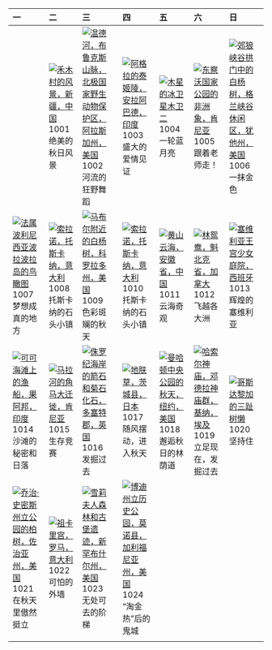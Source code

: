 | 一                                                                                                                                                                                                 | 二                                                                                                                                                                                           | 三                                                                                                                                                                                                              | 四                                                                                                                                                                                                       | 五                                                                                                                                                                                                    | 六                                                                                                                                                                                               | 日                                                                                                                                                                                              |
|:--------------------------------------------------------------------------------------------------------------------------------------------------------------------------------------------------|:--------------------------------------------------------------------------------------------------------------------------------------------------------------------------------------------|:---------------------------------------------------------------------------------------------------------------------------------------------------------------------------------------------------------------|:--------------------------------------------------------------------------------------------------------------------------------------------------------------------------------------------------------|:-----------------------------------------------------------------------------------------------------------------------------------------------------------------------------------------------------|:------------------------------------------------------------------------------------------------------------------------------------------------------------------------------------------------|:-----------------------------------------------------------------------------------------------------------------------------------------------------------------------------------------------|
|                                                                                                                                                                                                   | [![](https://www.bing.com/th?id=OHR.NationalDay2024_ZH-CN7026189162_320x240.jpg '禾木村的风景，新疆，中国')](https://www.bing.com/th?id=OHR.NationalDay2024_ZH-CN7026189162_UHD.jpg)<br>1001<br>绝美的秋日风景 | [![](https://www.bing.com/th?id=OHR.WindRiverAlaska_ZH-CN7317039321_320x240.jpg '温德河，布鲁克斯山脉，北极国家野生动物保护区，阿拉斯加州，美国')](https://www.bing.com/th?id=OHR.WindRiverAlaska_ZH-CN7317039321_UHD.jpg)<br>1002<br>河流的狂野舞蹈 | [![](https://www.bing.com/th?id=OHR.TajMahalReflection_ZH-CN7498774173_320x240.jpg '阿格拉的泰姬陵，安拉阿巴德，印度')](https://www.bing.com/th?id=OHR.TajMahalReflection_ZH-CN7498774173_UHD.jpg)<br>1003<br>盛大的爱情见证   | [![](https://www.bing.com/th?id=OHR.EuropaMoon_ZH-CN0149249980_320x240.jpg '木星的冰卫星木卫二')](https://www.bing.com/th?id=OHR.EuropaMoon_ZH-CN0149249980_UHD.jpg)<br>1004<br>一轮蓝月亮                         | [![](https://www.bing.com/th?id=OHR.ElephantTeacher_ZH-CN0543308499_320x240.jpg '东察沃国家公园的非洲象，肯尼亚')](https://www.bing.com/th?id=OHR.ElephantTeacher_ZH-CN0543308499_UHD.jpg)<br>1005<br>跟着老师走！   | [![](https://www.bing.com/th?id=OHR.CoyoteGulch_ZH-CN2869463336_320x240.jpg '郊狼峡谷拱门中的白杨树，格兰峡谷休闲区，犹他州，美国')](https://www.bing.com/th?id=OHR.CoyoteGulch_ZH-CN2869463336_UHD.jpg)<br>1006<br>一抹金色 |
| [![](https://www.bing.com/th?id=OHR.BoraPapeete_ZH-CN1991283465_320x240.jpg '法属波利尼西亚波拉波拉岛的鸟瞰图')](https://www.bing.com/th?id=OHR.BoraPapeete_ZH-CN1991283465_UHD.jpg)<br>1007<br>梦想成真的地方           | [![](https://www.bing.com/th?id=OHR.SoranoItaly_ZH-CN1190725201_320x240.jpg '索拉诺，托斯卡纳，意大利')](https://www.bing.com/th?id=OHR.SoranoItaly_ZH-CN1190725201_UHD.jpg)<br>1008<br>托斯卡纳的石头小镇       | [![](https://www.bing.com/th?id=OHR.AspensColorado_ZH-CN0132780533_320x240.jpg '马布尔附近的白杨树，科罗拉多州，美国')](https://www.bing.com/th?id=OHR.AspensColorado_ZH-CN0132780533_UHD.jpg)<br>1009<br>色彩斑斓的秋天                | [![](https://www.bing.com/th?id=OHR.SoranoItaly_ZH-CN5842160079_320x240.jpg '索拉诺，托斯卡纳，意大利')](https://www.bing.com/th?id=OHR.SoranoItaly_ZH-CN5842160079_UHD.jpg)<br>1010<br>托斯卡纳的石头小镇                   | [![](https://www.bing.com/th?id=OHR.Chongyang2024_ZH-CN4180097837_320x240.jpg '黄山云海，安徽省，中国')](https://www.bing.com/th?id=OHR.Chongyang2024_ZH-CN4180097837_UHD.jpg)<br>1011<br>云海奇观                  | [![](https://www.bing.com/th?id=OHR.QuebecDuck_ZH-CN0588954873_320x240.jpg '林鸳鸯，魁北克省，加拿大')](https://www.bing.com/th?id=OHR.QuebecDuck_ZH-CN0588954873_UHD.jpg)<br>1012<br>飞越各大洲                 | [![](https://www.bing.com/th?id=OHR.AlcazarSeville_ZH-CN5581795099_320x240.jpg '塞维利亚王宫少女庭院，西班牙')](https://www.bing.com/th?id=OHR.AlcazarSeville_ZH-CN5581795099_UHD.jpg)<br>1013<br>辉煌的塞维利亚    |
| [![](https://www.bing.com/th?id=OHR.CocoBeach_ZH-CN7503553722_320x240.jpg '可可海滩上的渔船，果阿邦，印度')](https://www.bing.com/th?id=OHR.CocoBeach_ZH-CN7503553722_UHD.jpg)<br>1014<br>沙滩的秘密和日落               | [![](https://www.bing.com/th?id=OHR.MaraMigration_ZH-CN8215566853_320x240.jpg '马拉河的角马大迁徙，肯尼亚')](https://www.bing.com/th?id=OHR.MaraMigration_ZH-CN8215566853_UHD.jpg)<br>1015<br>生存竞赛       | [![](https://www.bing.com/th?id=OHR.FossilsDorset_ZH-CN8722623801_320x240.jpg '侏罗纪海岸的箭石和菊石化石，多塞特郡，英国')](https://www.bing.com/th?id=OHR.FossilsDorset_ZH-CN8722623801_UHD.jpg)<br>1016<br>发掘过去                  | [![](https://www.bing.com/th?id=OHR.KochiaJapan_ZH-CN9896157139_320x240.jpg '地肤草，茨城县，日本')](https://www.bing.com/th?id=OHR.KochiaJapan_ZH-CN9896157139_UHD.jpg)<br>1017<br>随风摆动，进入秋天                     | [![](https://www.bing.com/th?id=OHR.CentralParkAutumn_ZH-CN2757358246_320x240.jpg '曼哈顿中央公园的秋天，纽约，美国')](https://www.bing.com/th?id=OHR.CentralParkAutumn_ZH-CN2757358246_UHD.jpg)<br>1018<br>邂逅秋日的林荫道 | [![](https://www.bing.com/th?id=OHR.DenderaTemple_ZH-CN3097745887_320x240.jpg '哈索尔神庙，邓德拉神庙群，基纳，埃及')](https://www.bing.com/th?id=OHR.DenderaTemple_ZH-CN3097745887_UHD.jpg)<br>1019<br>立足现在，发掘过去 | [![](https://www.bing.com/th?id=OHR.SmilingSloth_ZH-CN4646662964_320x240.jpg '哥斯达黎加的三趾树懒')](https://www.bing.com/th?id=OHR.SmilingSloth_ZH-CN4646662964_UHD.jpg)<br>1020<br>坚持住                |
| [![](https://www.bing.com/th?id=OHR.AutumnCypress_ZH-CN5099875619_320x240.jpg '乔治·史密斯州立公园的柏树，佐治亚州，美国')](https://www.bing.com/th?id=OHR.AutumnCypress_ZH-CN5099875619_UHD.jpg)<br>1021<br>在秋天里傲然挺立 | [![](https://www.bing.com/th?id=OHR.MonsterDoor_ZH-CN6613337019_320x240.jpg '祖卡里宫，罗马，意大利')](https://www.bing.com/th?id=OHR.MonsterDoor_ZH-CN6613337019_UHD.jpg)<br>1022<br>可怕的外墙            | [![](https://www.bing.com/th?id=OHR.MadameSherriCastle_ZH-CN8101580548_320x240.jpg '雪莉夫人森林和古堡遗迹，新罕布什尔州，美国')](https://www.bing.com/th?id=OHR.MadameSherriCastle_ZH-CN8101580548_UHD.jpg)<br>1023<br>无处可去的阶梯     | [![](https://www.bing.com/th?id=OHR.BodieCalifornia_ZH-CN8941360519_320x240.jpg '博迪州立历史公园，莫诺县，加利福尼亚州，美国')](https://www.bing.com/th?id=OHR.BodieCalifornia_ZH-CN8941360519_UHD.jpg)<br>1024<br>“淘金热”后的鬼城 |                                                                                                                                                                                                      |                                                                                                                                                                                                 |                                                                                                                                                                                                |
|                                                                                                                                                                                                   |                                                                                                                                                                                             |                                                                                                                                                                                                                |                                                                                                                                                                                                         |                                                                                                                                                                                                      |                                                                                                                                                                                                 |                                                                                                                                                                                                |